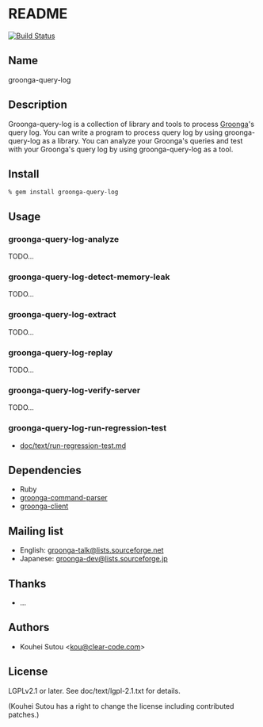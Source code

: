 # README

[![Build Status](https://travis-ci.org/groonga/groonga-query-log.png?branch=master)](https://travis-ci.org/groonga/groonga-query-log)

## Name

groonga-query-log

## Description

Groonga-query-log is a collection of library and tools to process
[Groonga](http://groonga.org/)'s query log. You can write a program to
process query log by using groonga-query-log as a library. You can
analyze your Groonga's queries and test with your Groonga's query log
by using groonga-query-log as a tool.

## Install

    % gem install groonga-query-log

## Usage

### groonga-query-log-analyze

TODO...

### groonga-query-log-detect-memory-leak

TODO...

### groonga-query-log-extract

TODO...

### groonga-query-log-replay

TODO...

### groonga-query-log-verify-server

TODO...

### groonga-query-log-run-regression-test

  * [doc/text/run-regression-test.md](doc/text/run-regression-test.md)

## Dependencies

  * Ruby
  * [groonga-command-parser](http://rubygems.org/gems/groonga-command-parser)
  * [groonga-client](http://rubygems.org/gems/groonga-client)

## Mailing list

  * English: [groonga-talk@lists.sourceforge.net](https://lists.sourceforge.net/lists/listinfo/groonga-talk)
  * Japanese: [groonga-dev@lists.sourceforge.jp](http://lists.sourceforge.jp/mailman/listinfo/groonga-dev)

## Thanks

  * ...

## Authors

  * Kouhei Sutou \<kou@clear-code.com\>

## License

LGPLv2.1 or later. See doc/text/lgpl-2.1.txt for details.

(Kouhei Sutou has a right to change the license including contributed
patches.)

